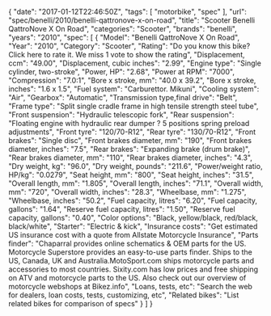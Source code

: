 {
    "date": "2017-01-12T22:46:50Z",
    "tags": [
        "motorbike",
        "spec"
    ],
    "url": "spec\/benelli\/2010\/benelli-qattronove-x-on-road",
    "title": "Scooter Benelli QattroNove X On Road",
    "categories": "Scooter",
    "brands": "benelli",
    "years": "2010",
    "spec": [
        {
            "Model": "Benelli QattroNove X On Road",
            "Year": "2010",
            "Category": "Scooter",
            "Rating": "Do you know this bike?Click here to rate it. We miss 1 vote to show the rating",
            "Displacement, ccm": "49.00",
            "Displacement, cubic inches": "2.99",
            "Engine type": "Single cylinder, two-stroke",
            "Power, HP": "2.68",
            "Power at RPM": "7000",
            "Compression": "7.0:1",
            "Bore x stroke, mm": "40.0 x 39.2",
            "Bore x stroke, inches": "1.6 x 1.5",
            "Fuel system": "Carburettor. Mikuni",
            "Cooling system": "Air",
            "Gearbox": "Automatic",
            "Transmission type,final drive": "Belt",
            "Frame type": "Split single cradle frame in high tensile strength steel tube",
            "Front suspension": "Hydraulic telescopic fork",
            "Rear suspension": "Floating engine with hydraulic rear dumper ? 5 positions spring preload adjustments",
            "Front tyre": "120\/70-R12",
            "Rear tyre": "130\/70-R12",
            "Front brakes": "Single disc",
            "Front brakes diameter, mm": "190",
            "Front brakes diameter, inches": "7.5",
            "Rear brakes": "Expanding brake (drum brake)",
            "Rear brakes diameter, mm": "110",
            "Rear brakes diameter, inches": "4.3",
            "Dry weight, kg": "96.0",
            "Dry weight, pounds": "211.6",
            "Power\/weight ratio, HP\/kg": "0.0279",
            "Seat height, mm": "800",
            "Seat height, inches": "31.5",
            "Overall length, mm": "1.805",
            "Overall length, inches": "71.1",
            "Overall width, mm": "720",
            "Overall width, inches": "28.3",
            "Wheelbase, mm": "1.275",
            "Wheelbase, inches": "50.2",
            "Fuel capacity, litres": "6.20",
            "Fuel capacity, gallons": "1.64",
            "Reserve fuel capacity, litres": "1.50",
            "Reserve fuel capacity, gallons": "0.40",
            "Color options": "Black, yellow\/black, red\/black, black\/white",
            "Starter": "Electric & kick",
            "Insurance costs": "Get estimated US insurance cost with a quote from Allstate Motorcycle Insurance",
            "Parts finder": "Chaparral provides online schematics & OEM parts for the US.   Motorcycle Superstore provides an easy-to-use parts finder. Ships to the US, Canada, UK and Australia.MotoSport.com ships motorcycle parts and accessories to most countries.    Sixity.com has low prices and free shipping on ATV and motorcycle parts to the US. Also check out our overview of motorcycle webshops at Bikez.info",
            "Loans, tests, etc": "Search the web for dealers, loan costs, tests, customizing, etc",
            "Related bikes": "List related bikes for comparison of specs"
        }
    ]
}